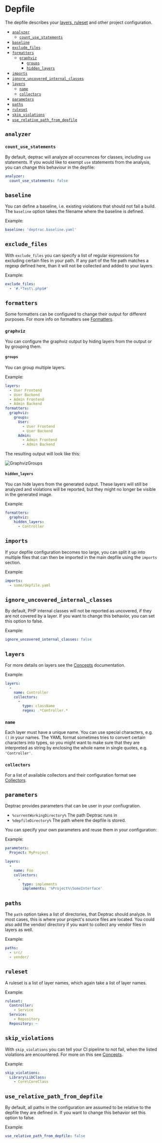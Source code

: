 # Depfile

The depfile describes your [layers, ruleset](concepts.md) and other project
configuration.

* [`analyzer`](#analyzer)
  * [`count_use_statements`](#count_use_statements)
* [`baseline`](#baseline)
* [`exclude_files`](#exclude_files)
* [`formatters`](#formatters)
    * [`graphviz`](#graphviz)
        * [`groups`](#groups)
        * [`hidden_layers`](#hidden_layers)
* [`imports`](#imports)
* [`ignore_uncovered_internal_classes`](#ignore_uncovered_internal_classes)
* [`layers`](#layers)
    * [`name`](#name)
    * [`collectors`](#collectors)
* [`parameters`](#parameters)
* [`paths`](#paths)
* [`ruleset`](#ruleset)
* [`skip_violations`](#skip_violations)
* [`use_relative_path_from_depfile`](#use_relative_path_from_depfile)

## `analyzer`

### `count_use_statements`

By default, deptrac will analyze all occurrences for classes, including `use`
statements. If you would like to exempt `use` statements from the analysis, you
can change this behaviour in the depfile:

```yaml
analyzer:
  count_use_statements: false
```

## `baseline`

You can define a baseline, i.e. existing violations that should not fail a build. The `baseline` option takes the filename where the baseline is defined.

Example:

```yaml
baseline: 'deptrac.baseline.yaml'
```

## `exclude_files`

With `exclude_files` you can specify a list of regular expressions for excluding
certain files in your path. If any part of the file path matches a regexp
defined here, than it will not be collected and added to your layers.

Example:

```yaml
exclude_files:
  - '#.*Test\.php$#'
```

## `formatters`

Some formatters can be configured to change their output for different purposes.
For more info on formatters see [Formatters](formatters.md).

### `graphviz`

You can configure the graphviz output by hiding layers from the output or by
grouping them.

#### `groups`

You can group multiple layers.

Example:

```yaml
layers:
  - User Frontend
  - User Backend
  - Admin Frontend
  - Admin Backend
formatters:
  graphviz:
    groups:
      User:
        - User Frontend
        - User Backend
      Admin:
        - Admin Frontend
        - Admin Backend
```

The resulting output will look like this:

![GraphvizGroups](../examples/GraphvizGroups.png)

#### `hidden_layers`

You can hide layers from the generated output. These layers will still be
analyzed and violations will be reported, but they might no longer be visible in
the generated image.

Example:

```yaml
formatters:
  graphviz:
    hidden_layers:
      - Controller
```

## `imports`

If your depfile configuration becomes too large, you can split it up into
multiple files that can then be imported in the main depfile using the `imports`
section.

Example:

```yaml
imports:
  - some/depfile.yaml
```

## `ignore_uncovered_internal_classes`

By default, PHP internal classes will not be reported as uncovered, if they are
not covered by a layer. If you want to change this behavior, you can set this
option to false.

Example:

```yaml
ignore_uncovered_internal_classes: false
```

## `layers`

For more details on layers see the [Concepts](concepts.md#layers) documentation.

Example:

```yaml
layers:
  -
    name: Controller
    collectors:
      -
        type: className
        regex: .*Controller.*
```

### `name`

Each layer must have a unique name. You can use special characters, e.g. `()` in
your names. The YAML format sometimes tries to convert certain characters into
types, so you might want to make sure that they are interpreted as string by
enclosing the whole name in single quotes, e.g. `'Controller'`.

### `collectors`

For a list of available collectors and their configuration format see
[Collectors](collectors.md).

## `parameters`

Deptrac provides parameters that can be user in your confiugration.

* `%currentWorkingDirectory%` The path Deptrac runs in
* `%depfileDirectory%` The path where the depfile is stored.

You can specify your own parameters and reuse them in your configuration:

Example:

```yaml
parameters:
  Project: MyProject

layers:
  -
    name: Foo
    collectors:
      -
        type: implements
        implements: '%Project%\SomeInterface'
```

## `paths`

The `path` option takes a list of directories, that Deptrac should analyze. In
most cases, this is where your project's source files are located. You could
also add the vendor/ directory if you want to collect any vendor files in layers
as well.

Example:

```yaml
paths:
  - src/
  - vendor/
```

## `ruleset`

A ruleset is a list of layer names, which again take a list of layer names.

Example:

```yaml
ruleset:
  Controller:
    - Service
  Service:
    - Repository
  Repository: ~
```

## `skip_violations`

With `skip_violations` you can tell your CI pipeline to not fail, when the
listed violations are encountered. For more on this see
[Concepts](concepts.md#violations).

Example:

```yaml
skip_violations:
  Library\LibClass:
    - Core\CoreClass
```

## `use_relative_path_from_depfile`

By default, all paths in the configuration are assumed to be relative to the depfile they are defined in. If you want to change this behavior set this option to false.

Example:

```yaml
use_relative_path_from_depfile: false
```
